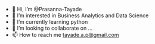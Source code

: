 - 👋 Hi, I’m @Prasanna-Tayade
- 👀 I’m interested in Business Analytics and Data Science
- 🌱 I’m currently learning python
- 💞️ I’m looking to collaborate on ...
- 📫 How to reach me tayade.a.p@gmail.com

<!---
Prasanna-Tayade/Prasanna-Tayade is a ✨ special ✨ repository because its `README.md` (this file) appears on your GitHub profile.
You can click the Preview link to take a look at your changes.
--->
